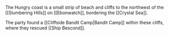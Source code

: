 The Hungry coast is a small strip of beach and cliffs to the northwest of the [[Slumbering Hills]] on [[Ebonwatch]], bordering the [[Crystal Sea]].

The party found a [[Cliffside Bandit Camp|Bandit Camp]] within these cliffs, where they rescued [[Ship Bescond]].